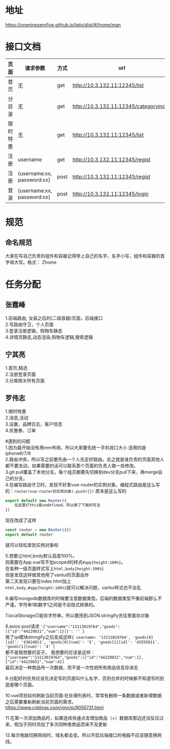 # 地址
https://oneninezerofive.github.io/lativ/dist/#/home/man

# 接口文档

|页面|请求参数|方式|url|
|-|-|-|-|
|首页|无|get|http://10.3.132.11:12345/list|
|分目录|无|get|http://10.3.132.11:12345/categoryindex|
|限时特惠|无|get|http://10.3.132.11:12345/list|
|注册|username|get|http://10.3.132.11:12345/regist|
|注册|{username:xx, password:xx}|post|http://10.3.132.11:12345/regist|
|登录|{username:xx, password:xx}|post|http://10.3.132.11:12345/login|

# 规范
## 命名规范
大家在写自己负责的组件和容器记得带上自己的名字，名字小写，组件和容器的首字母大写。格式：
Zhome

# 任务分配
## 张霆峰
1.前端路由, 女装之后的(二级容器)页面，后端接口\
2.写路由守卫，个人页面\
3.登录注册逻辑，购物车静态\
4.详情页静态,动态渲染,购物车逻辑,搜索逻辑


## 宁其亮
1.首页,精选\
2.注册登录页面\
3.分类相关所有页面

## 罗伟志
1.限时特惠\
2.消息,活动\
3.设置，品牌日志，客户信息\
4.优惠券，订单

#遇到的问题\
1.因为最开始没有用rem布局，所以大家要先统一手机视口大小 选用的是iphone6/7/8 \
2.路由冲突，所以写之前要先由一个人先定好路由。总之就是谁负责的页面其他人都不要去动，如果需要的话可以联系那个页面的负责人做一些修改。\
3.git pull覆盖了本地分支。每个组员都要先切换到dev分支pull下来，再merge自己的分支。\
4.在编写路由守卫时，发现不好拿vue-router的实例对象。编程式路由是这么写的：`router(vue-router的实例对象).push({})`
原本是这么写的
```js
export default new Router({
    在这里打this是undefined，所以换了下面的写法
})
```
现在改成了这样
```js
const router = new Router({})
export default router
```
就可以轻松拿到实例对象啦

5.想要让html,body默认高度100%。\
则需要在App.vue写不加scoped的样式`#app{height:100%}`。\
在各种一级页面样式写上`html,body{height:100%}`\
但是发现这样做其他用了vantui的页面会炸\
第二天发现只要在index.html加上\
`html,body,#app{height:100%}`就可以解决问题，vantui样式也不会乱

6.编写mongodb数据库的时候要注意数据类型。后端的数据类型不像前端那么不严谨。字符串1和数字1之间是不会隐式转换的。

7.localStorage只能存字符串，所以要用到JSON.stringify去往里面存对象

8.axios post请求 `'{"username":"13113019764","goods":[{"id":"44229031","num":1}]}': '' }` \
用了qs模块stringify之后变成这样`{
  username: '13113019764',
  'goods[0][id]': '43024011',
  'goods[0][num]': '5',
  'goods[1][id]': '43555011',
  'goods[1][num]': '4' }`\
都不是我想要的亚子。
我想要的应该是这样：`{"username":"13113019764","goods":[{"id":"44229031","num":1},{"id":"44229032","num":4}]` \
最后决定一种商品传一次数据，而不是一次性把所有商品信息存进去

9.分配好的任务应该先决定写的页面叫什么名字，否则合并的时候都不知道写的到底是哪个页面。

10.vue项目如何刷新当前页面:在处理列表时，常常有删除一条数据或者新增数据之后需要重新刷新当前页面的需求。https://www.cnblogs.com/yinn/p/9056731.html

11.在第一次添加商品时，如果连续快速点击增加商品（+）数据库那边还没反应过来，相当于同时添加了多次同种类商品而来不及更新

12.每次电脑切换网线时，域名都会变。所以开启后端接口的电脑不应该随意换网线。
